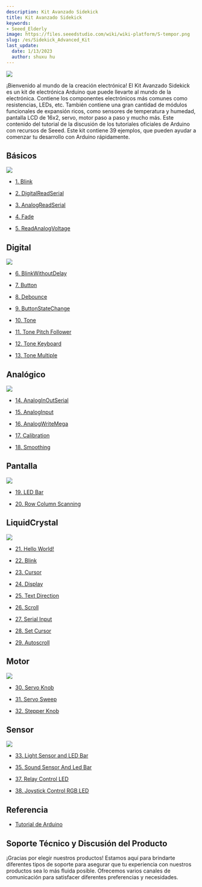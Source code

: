 ```yaml
---
description: Kit Avanzado Sidekick
title: Kit Avanzado Sidekick
keywords:
- Seeed_Elderly
image: https://files.seeedstudio.com/wiki/wiki-platform/S-tempor.png
slug: /es/Sidekick_Advanced_Kit
last_update:
  date: 1/13/2023
  author: shuxu hu
---
```


![](https://files.seeedstudio.com/wiki/Sidekick_Advanced_Kit/img/SKP-0.jpg)

¡Bienvenido al mundo de la creación electrónica! El Kit Avanzado Sidekick es un kit de electrónica Arduino que puede llevarte al mundo de la electrónica. Contiene los componentes electrónicos más comunes como resistencias, LEDs, etc. También contiene una gran cantidad de módulos funcionales de expansión ricos, como sensores de temperatura y humedad, pantalla LCD de 16x2, servo, motor paso a paso y mucho más. Este contenido del tutorial de la discusión de los tutoriales oficiales de Arduino con recursos de Seeed. Este kit contiene 39 ejemplos, que pueden ayudar a comenzar tu desarrollo con Arduino rápidamente.

##   Básicos


![](https://files.seeedstudio.com/wiki/Sidekick_Advanced_Kit/img/SKP-1.jpg)


*   [1. Blink](https://arduino.cc/en/Tutorial/Blink)

*   [2. DigitalReadSerial](https://arduino.cc/en/Tutorial/DigitalReadSerial)

*   [3. AnalogReadSerial](https://arduino.cc/en/Tutorial/AnalogReadSerial)

*   [4. Fade](https://arduino.cc/en/Tutorial/Fade)

*   [5. ReadAnalogVoltage](https://arduino.cc/en/Tutorial/ReadAnalogVoltage)

##   Digital


![](https://files.seeedstudio.com/wiki/Sidekick_Advanced_Kit/img/SKP-2.jpg)

*   [6. BlinkWithoutDelay](https://arduino.cc/en/Tutorial/BlinkWithoutDelay)

*   [7. Button](https://arduino.cc/en/Tutorial/Button)

*   [8. Debounce](https://arduino.cc/en/Tutorial/Debounce)

*   [9. ButtonStateChange](https://arduino.cc/en/Tutorial/ButtonStateChange)

*   [10. Tone](https://arduino.cc/en/Tutorial/Tone)

*   [11. Tone Pitch Follower](https://arduino.cc/en/Tutorial/Tone2)

*   [12. Tone Keyboard](https://arduino.cc/en/Tutorial/Tone3)

*   [13. Tone Multiple](https://arduino.cc/en/Tutorial/Tone4)

##   Analógico

![](https://files.seeedstudio.com/wiki/Sidekick_Advanced_Kit/img/SKP-3.jpg)

*   [14. AnalogInOutSerial](https://arduino.cc/en/Tutorial/AnalogInOutSerial)

*   [15. AnalogInput](https://arduino.cc/en/Tutorial/AnalogInput)

*   [16. AnalogWriteMega](https://arduino.cc/en/Tutorial/AnalogWriteMega)

*   [17. Calibration](https://arduino.cc/en/Tutorial/Calibration)

*   [18. Smoothing](https://arduino.cc/en/Tutorial/Smoothing)

##   Pantalla

![](https://files.seeedstudio.com/wiki/Sidekick_Advanced_Kit/img/SKP-4.jpg)


*   [19. LED Bar](https://arduino.cc/en/Tutorial/BarGraph)

*   [20. Row Column Scanning](https://arduino.cc/en/Tutorial/RowColumnScanning)

##   LiquidCrystal

![](https://files.seeedstudio.com/wiki/Sidekick_Advanced_Kit/img/SKP-5.jpg)


*   [21. Hello World!](https://arduino.cc/en/Tutorial/LiquidCrystal)

*   [22. Blink](https://arduino.cc/en/Tutorial/LiquidCrystalBlink)

*   [23. Cursor](https://arduino.cc/en/Tutorial/LiquidCrystalCursor)

*   [24. Display](https://arduino.cc/en/Tutorial/LiquidCrystalDisplay)

*   [25. Text Direction](https://arduino.cc/en/Tutorial/LiquidCrystalTextDirection)

*   [26. Scroll](https://arduino.cc/en/Tutorial/LiquidCrystalScroll)

*   [27. Serial Input](https://arduino.cc/en/Tutorial/LiquidCrystalSerial)

*   [28. Set Cursor](https://arduino.cc/en/Tutorial/LiquidCrystalSetCursor)

*   [29. Autoscroll](https://arduino.cc/en/Tutorial/LiquidCrystalAutoscroll)

##   Motor

![](https://files.seeedstudio.com/wiki/Sidekick_Advanced_Kit/img/SKP-6.jpg)


*   [30. Servo Knob](https://arduino.cc/en/Tutorial/Knob)

*   [31. Servo Sweep](https://arduino.cc/en/Tutorial/Sweep)

*   [32. Stepper Knob](https://arduino.cc/en/Tutorial/MotorKnob)

##   Sensor

![](https://files.seeedstudio.com/wiki/Sidekick_Advanced_Kit/img/SKP-7.jpg)


*   [33. Light Sensor and LED Bar](https://seeeddoc.github.io/Light_Sensor_and_LED_Bar/)


*   [35. Sound Sensor And Led Bar](https://seeeddoc.github.io/Sound_Sensor_And_LED_Bar/)


*   [37. Relay Control LED](https://seeeddoc.github.io/Relay_Control_LED/)

*   [38. Joystick Control RGB LED](https://seeeddoc.github.io/Joystick_Control_RGB_Led/)


##   Referencia

*   [Tutorial de Arduino](https://arduino.cc/en/Tutorial/HomePage)

## Soporte Técnico y Discusión del Producto

¡Gracias por elegir nuestros productos! Estamos aquí para brindarte diferentes tipos de soporte para asegurar que tu experiencia con nuestros productos sea lo más fluida posible. Ofrecemos varios canales de comunicación para satisfacer diferentes preferencias y necesidades.

<div class="button_tech_support_container">
<a href="https://forum.seeedstudio.com/" class="button_forum"></a> 
<a href="https://www.seeedstudio.com/contacts" class="button_email"></a>
</div>

<div class="button_tech_support_container">
<a href="https://discord.gg/eWkprNDMU7" class="button_discord"></a> 
<a href="https://github.com/Seeed-Studio/wiki-documents/discussions/69" class="button_discussion"></a>
</div>
